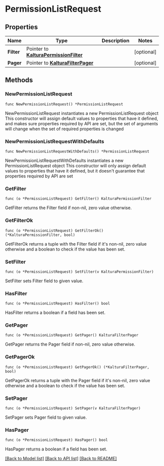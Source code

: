 # PermissionListRequest

## Properties

Name | Type | Description | Notes
------------ | ------------- | ------------- | -------------
**Filter** | Pointer to [**KalturaPermissionFilter**](KalturaPermissionFilter.md) |  | [optional] 
**Pager** | Pointer to [**KalturaFilterPager**](KalturaFilterPager.md) |  | [optional] 

## Methods

### NewPermissionListRequest

`func NewPermissionListRequest() *PermissionListRequest`

NewPermissionListRequest instantiates a new PermissionListRequest object
This constructor will assign default values to properties that have it defined,
and makes sure properties required by API are set, but the set of arguments
will change when the set of required properties is changed

### NewPermissionListRequestWithDefaults

`func NewPermissionListRequestWithDefaults() *PermissionListRequest`

NewPermissionListRequestWithDefaults instantiates a new PermissionListRequest object
This constructor will only assign default values to properties that have it defined,
but it doesn't guarantee that properties required by API are set

### GetFilter

`func (o *PermissionListRequest) GetFilter() KalturaPermissionFilter`

GetFilter returns the Filter field if non-nil, zero value otherwise.

### GetFilterOk

`func (o *PermissionListRequest) GetFilterOk() (*KalturaPermissionFilter, bool)`

GetFilterOk returns a tuple with the Filter field if it's non-nil, zero value otherwise
and a boolean to check if the value has been set.

### SetFilter

`func (o *PermissionListRequest) SetFilter(v KalturaPermissionFilter)`

SetFilter sets Filter field to given value.

### HasFilter

`func (o *PermissionListRequest) HasFilter() bool`

HasFilter returns a boolean if a field has been set.

### GetPager

`func (o *PermissionListRequest) GetPager() KalturaFilterPager`

GetPager returns the Pager field if non-nil, zero value otherwise.

### GetPagerOk

`func (o *PermissionListRequest) GetPagerOk() (*KalturaFilterPager, bool)`

GetPagerOk returns a tuple with the Pager field if it's non-nil, zero value otherwise
and a boolean to check if the value has been set.

### SetPager

`func (o *PermissionListRequest) SetPager(v KalturaFilterPager)`

SetPager sets Pager field to given value.

### HasPager

`func (o *PermissionListRequest) HasPager() bool`

HasPager returns a boolean if a field has been set.


[[Back to Model list]](../README.md#documentation-for-models) [[Back to API list]](../README.md#documentation-for-api-endpoints) [[Back to README]](../README.md)


